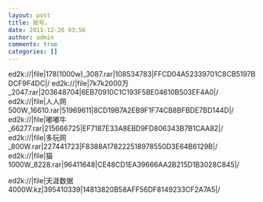 ```yaml
---
layout: post
title: 账号。
date: 2011-12-26 03:56
author: admin
comments: true
categories: []
---
```

ed2k://|file|178(1000w)_3087.rar|108534783|FFCD04A52339701C8CB5197BDCF9F4DC|/
ed2k://|file|7k7k2000万_2047.rar|203648704|6EB70910C1C193F5BE04610B503EF4A0|/
ed2k://|file|人人网500W_16610.rar|51969611|8CD19B7A2EB9F1F74CB8BFBDE7BD144D|/
ed2k://|file|嘟嘟牛_66277.rar|215666725|EF7187E33A8EBD9FD806343B7B1CAA82|/
ed2k://|file|多玩网_800W.rar|227441723|F8388A178222518978550D3E64B6129B|/
ed2k://|file|猫1000W_8228.rar|96411648|CE48CD1EA39666AA2B215D1B3028C845|/

ed2k://|file|天涯数据4000W.kz|395410339|14813820B58AFF56DF8149233CF2A7A5|/

 
